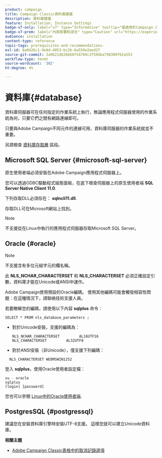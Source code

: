 ```yaml
---
product: campaign
title: Campaign Classic資料庫建議
description: 資料庫建議
feature: Installation, Instance Settings
badge-v7-only: label="v7" type="Informative" tooltip="僅適用於Campaign Classic v7"
badge-v7-prem: label="內部部署和混合" type="Caution" url="https://experienceleague.adobe.com/docs/campaign-classic/using/installing-campaign-classic/architecture-and-hosting-models/hosting-models-lp/hosting-models.html?lang=zh-Hant" tooltip="僅適用於內部部署和混合部署"
audience: installation
content-type: reference
topic-tags: prerequisites-and-recommendations-
exl-id: 8a0426c1-9e8d-4053-bc2b-6a550e2eed2f
source-git-commit: 3a9b21d626b60754789c3f594ba798309f62a553
workflow-type: tm+mt
source-wordcount: '302'
ht-degree: 4%

---
```


# 資料庫{#database}



資料庫伺服器可在任何指定的作業系統上執行，無論應用程式伺服器使用的作業系統為何，只要它們之間有網路連線即可。

只要與Adobe Campaign不同元件的連線可用，資料庫伺服器的作業系統就並不重要。

另請檢查 [資料庫存取層](../../installation/using/prerequisites-of-campaign-installation-in-linux.md#database-access-layers) 區段。

## Microsoft SQL Server {#microsoft-sql-server}

原生使用者端必須安裝在Adobe Campaign應用程式伺服器上。

您可以透過ODBC驅動程式組態面板，在底下檢查伺服器上的原生使用者端 **SQL Server Native Client 11.0**.

下列存取DLL必須存在： **sqlncli11.dll**.

存取DLL可在Microsoft網站上找到。

>[!NOTE]
>
>不支援從在Linux中執行的應用程式伺服器存取Microsoft SQL Server。

## Oracle {#oracle}

>[!NOTE]
>
>不支援含有多位元組字元的欄名稱。

此 **NLS_NCHAR_CHARACTERSET** 和 **NLS_CHARACTERSET** 必須正確設定引數，資料庫才能在Unicode或ANSI中運作。

Adobe Campaign使用預設的Oracle編碼。 使用其他編碼可能會觸發相容性問題：在這種情況下，請聯絡技術支援人員。

若要瞭解您的編碼，請使用以下內容 **sqlplus** 命令：

```
SELECT * FROM nls_database_parameters ;
```

* 對於Unicode安裝，支援的編碼為：

  ```
  NLS_NCHAR_CHARACTERSET         AL16UTF16
  NLS_CHARACTERSET         AL32UTF8
  ```

* 對於ANSI安裝（非Unicode），僅支援下列編碼：

```
  NLS_CHARACTERSET WE8MSWIN1252
```

登入 **sqlplus**，使用Oracle使用者設定檔：

```
su - oracle 
sqlplus 
[login] [password]
```

您也可以參閱 [Linux中的Oracle使用者端](../../installation/using/installing-packages-with-linux.md#oracle-client-in-linux).

## PostgresSQL {#postgressql}

建議您在安裝資料庫引擎時安裝UTF-8支援。 這樣您就可以建立Unicode資料庫。

**相關主題**

* [Adobe Campaign Classic表格中的取消記錄選項](https://helpx.adobe.com/campaign/kb/unlogged-tables-classic.html)
